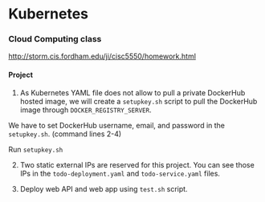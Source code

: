 # Kubernetes

### Cloud Computing class

http://storm.cis.fordham.edu/ji/cisc5550/homework.html

#### Project

1. As Kubernetes YAML file does not allow to pull a private DockerHub hosted image, we will create a `setupkey.sh` script to pull the DockerHub image through `DOCKER_REGISTRY_SERVER`.

We have to set DockerHub username, email, and password in the `setupkey.sh`. (command lines 2-4)

Run `setupkey.sh`

2. Two static external IPs are reserved for this project. You can see those IPs in the `todo-deployment.yaml` and `todo-service.yaml` files. 

3. Deploy web API and web app using `test.sh` script. 
